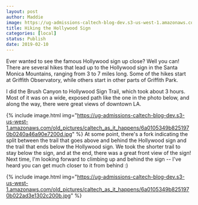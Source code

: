 ```yaml
---
layout: post
author: Maddie
image: https://ug-admissions-caltech-blog-dev.s3-us-west-1.amazonaws.com/old_pictures/caltech_as_it_happens/6a0105349b8251970b022ad3e13034200b.jpg
title: Hiking the Hollywood Sign
categories: [local]
status: Publish
date: 2019-02-10
---
```


Ever wanted to see the famous Hollywood sign up close? Well you can! There are several hikes that lead up to the Hollywood sign in the Santa Monica Mountains, ranging from 3 to 7 miles long. Some of the hikes start at Griffith Observatory, while others start in other parts of Griffith Park.

I did the Brush Canyon to Hollywood Sign Trail, which took about 3 hours. Most of it was on a wide, exposed path like the one in the photo below, and along the way, there were great views of downtown LA.


{% include image.html img="https://ug-admissions-caltech-blog-dev.s3-us-west-1.amazonaws.com/old_pictures/caltech_as_it_happens/6a0105349b8251970b0240a46a90e7200d.jpg" %}
At some point, there's a fork indicating the split between the trail that goes above and behind the Hollywood sign and the trail that ends below the Hollywood sign. We took the shorter trail to stay below the sign, and at the end, there was a great front view of the sign! Next time, I'm looking forward to climbing up and behind the sign -- I've heard you can get much closer to it from behind :)


{% include image.html img="https://ug-admissions-caltech-blog-dev.s3-us-west-1.amazonaws.com/old_pictures/caltech_as_it_happens/6a0105349b8251970b022ad3e1302c200b.jpg" %}
